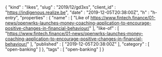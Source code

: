{
  "kind" : "likes",
  "slug" : "2019/12/gd3xs",
  "client_id" : "https://indigenous.realize.be",
  "date" : "2019-12-05T20:38:00Z",
  "h" : "h-entry",
  "properties" : {
    "name" : [ "Like of https://www.fintech.finance/01-news/openwrks-launches-money-coaching-application-to-encourage-positive-changes-in-financial-behaviour/" ],
    "like-of" : [ "https://www.fintech.finance/01-news/openwrks-launches-money-coaching-application-to-encourage-positive-changes-in-financial-behaviour/" ],
    "published" : [ "2019-12-05T20:38:00Z" ],
    "category" : [ "open-banking" ]
  },
  "tags" : [ "open-banking" ]
}
